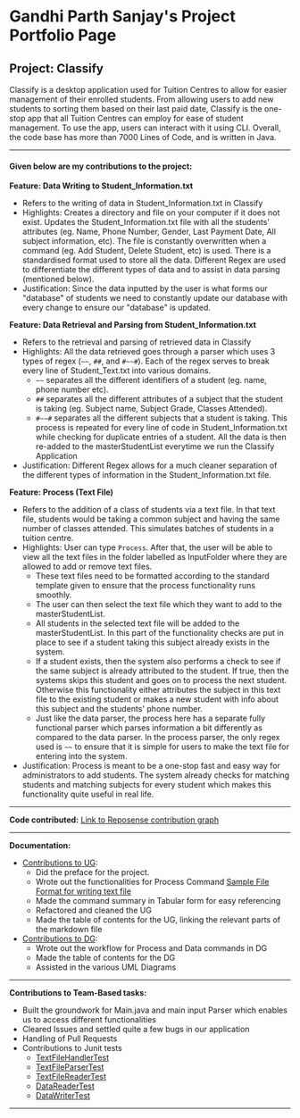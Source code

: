 # Gandhi Parth Sanjay's Project Portfolio Page

## Project: Classify

Classify is a desktop application used for Tuition Centres to allow for easier management of their enrolled students. 
From allowing users to add new students to sorting them based on their last paid date, Classify is the one-stop app that
all Tuition Centres can employ for ease of student management. To use the app, users can interact with it using CLI.
Overall, the code base has more than 7000 Lines of Code, and is written in Java.

---

#### Given below are my contributions to the project:

**Feature: Data Writing to Student_Information.txt**
* Refers to the writing of data in Student_Information.txt in Classify
* Highlights: Creates a directory and file on your computer if it does not exist. Updates the Student_Information.txt file with all the students' attributes (eg. Name, Phone Number, Gender, Last Payment Date, All subject information, etc). The file is constantly overwritten when a command (eg. Add Student, Delete Student, etc) is used. There is a standardised format used to store all the data. Different Regex are used to differentiate the different types of data and to assist in data parsing (mentioned below).
* Justification: Since the data inputted by the user is what forms our "database" of students we need to constantly update our database with every change to ensure our "database" is updated.

**Feature: Data Retrieval and Parsing from Student_Information.txt**
* Refers to the retrieval and parsing of retrieved data in Classify
* Highlights: All the data retrieved goes through a parser which uses 3 types of regex (```~~```, ```##```, and ```#~~#```). Each of the regex serves to break every line of Student_Text.txt into various domains. 
    * ```~~``` separates all the different identifiers of a student (eg. name, phone number etc).
    * ```##``` separates all the different attributes of a subject that the student is taking (eg. Subject name, Subject Grade, Classes Attended).
    * ```#~~#``` separates all the different subjects that a student is taking.
    This process is repeated for every line of code in Student_Information.txt while checking for duplicate entries of a student. All the data is then re-added to the masterStudentList everytime we run the Classify Application
* Justification: Different Regex allows for a much cleaner separation of the different types of information in the Student_Information.txt file. 

**Feature: Process (Text File)**
* Refers to the addition of a class of students via a text file. In that text file, students would be taking a common subject and having the same number of classes attended. This simulates batches of students in a tuition centre.
* Highlights: User can type ```Process```. After that, the user will be able to view all the text files in the folder labelled as InputFolder where they are allowed to add or remove text files. 
    * These text files need to be formatted according to the standard template given to ensure that the process functionality runs smoothly.
    * The user can then select the text file which they want to add to the masterStudentList. 
    * All students in the selected text file will be added to the masterStudentList. In this part of the functionality checks are put in place to see if a student taking this subject already exists in the system. 
    * If a student exists, then the system also performs a check to see if the same subject is already attributed to the student. 
    If true, then the systems skips this student and goes on to process the next student. 
    Otherwise this functionality either attributes the subject in this text file to the existing student or makes a new student with info about this subject and the students' phone number.
    * Just like the data parser, the process here has a separate fully functional parser which parses information a bit differently as compared to the data parser. In the process parser, the only regex used is ```~~``` to ensure that it is simple for users to make the text file for entering into the system. 
* Justification: Process is meant to be a one-stop fast and easy way for administrators to add students. The system already checks for matching students and matching subjects for every student which makes this functionality quite useful in real life. 

---
**Code contributed:** [Link to Reposense contribution graph](https://nus-cs2113-ay2324s2.github.io/tp-dashboard/?search=ParthGandhiNUS&breakdown=true&sort=groupTitle%20dsc&sortWithin=title&since=2024-02-23&timeframe=commit&mergegroup=&groupSelect=groupByRepos&checkedFileTypes=docs~functional-code~test-code~other)

---

**Documentation:**
* [Contributions to UG](https://github.com/AY2324S2-CS2113-T13-3/tp/blob/master/docs/UserGuide.md):
    * Did the preface for the project. 
    * Wrote out the functionalities for Process Command 
    [Sample File](https://github.com/AY2324S2-CS2113-T13-3/tp/blob/master/docs/SampleFile.txt)
    [Format for writing text file](https://github.com/AY2324S2-CS2113-T13-3/tp/blob/master/docs/Text%20File%20Format%20Picture.jpg)
    * Made the command summary in Tabular form for easy referencing
    * Refactored and cleaned the UG
    * Made the table of contents for the UG, linking the relevant parts of the markdown file
* [Contributions to DG](https://github.com/AY2324S2-CS2113-T13-3/tp/blob/master/docs/DeveloperGuide.md):
    * Wrote out the workflow for Process and Data commands in DG
    * Made the table of contents for the DG
    * Assisted in the various UML Diagrams

---

**Contributions to Team-Based tasks:**
* Built the groundwork for Main.java and main input Parser which enables us to access different functionalities
* Cleared Issues and settled quite a few bugs in our application
* Handling of Pull Requests 
* Contributions to Junit tests
    * [TextFileHandlerTest](https://github.com/AY2324S2-CS2113-T13-3/tp/blob/master/src/test/java/classify/textfilecode/TextFileHandlerTest.java)
    * [TextFileParserTest](https://github.com/AY2324S2-CS2113-T13-3/tp/blob/master/src/test/java/classify/textfilecode/TextFileParserTest.java)
    * [TextFileReaderTest](https://github.com/AY2324S2-CS2113-T13-3/tp/blob/master/src/test/java/classify/textfilecode/TextFileReaderTest.java)
    * [DataReaderTest](https://github.com/AY2324S2-CS2113-T13-3/tp/blob/master/src/test/java/classify/data/DataReaderTest.java)
    * [DataWriterTest](https://github.com/AY2324S2-CS2113-T13-3/tp/blob/master/src/test/java/classify/data/DataWriterTest.java)

---